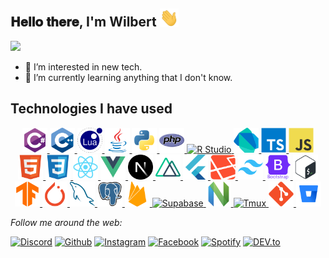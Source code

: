 <h2> 𝐇𝐞𝐥𝐥𝐨 𝐭𝐡𝐞𝐫𝐞, I'm Wilbert <img src="https://github.com/ABSphreak/ABSphreak/blob/master/gifs/Hi.gif" width="30px"></h2>

![](https://komarev.com/ghpvc/?username=wbert&color=blueviolet&label=My+Visitors)
- 👀 I’m interested in new tech.
- 🌱 I’m currently learning anything that I don't know.

<h2> Technologies I have used</h2>
<p align="center"> 
<a href="https://getbootstrap.com" target="_blank" rel="noreferrer"> <img src="https://raw.githubusercontent.com/devicons/devicon/master/icons/csharp/csharp-original.svg" alt="C#" width="40" height="40"/>
</a>
<a href="https://en.cppreference.com/w/" target="_blank" rel="noreferrer"> 
  <img src="https://raw.githubusercontent.com/devicons/devicon/master/icons/cplusplus/cplusplus-original.svg" alt="C++" width="40" height="40"/> 
</a>
<a href="https://www.lua.org/" target="_blank" rel="noreferrer"> 
  <img src="https://raw.githubusercontent.com/devicons/devicon/master/icons/lua/lua-original.svg" alt="Lua" width="40" height="40"/> 
</a>
<a href="https://www.java.com/" target="_blank" rel="noreferrer"> 
  <img src="https://raw.githubusercontent.com/devicons/devicon/master/icons/java/java-original.svg" alt="Java" width="40" height="40"/> 
</a>
<a href="https://www.python.org/" target="_blank" rel="noreferrer"> 
  <img src="https://raw.githubusercontent.com/devicons/devicon/master/icons/python/python-original.svg" alt="Python" width="40" height="40"/> 
</a>
<a href="https://www.php.net/" target="_blank" rel="noreferrer"> 
  <img src="https://raw.githubusercontent.com/devicons/devicon/master/icons/php/php-original.svg" alt="PHP" width="40" height="40"/> 
</a>
<a href="https://www.rstudio.com/" target="_blank" rel="noreferrer"> 
  <img src="https://www.r-project.org/logo/Rlogo.svg" alt="R Studio" width="40" height="40"/> 
</a>
<a href="https://dart.dev/" target="_blank" rel="noreferrer"> 
  <img src="https://raw.githubusercontent.com/devicons/devicon/master/icons/dart/dart-original.svg" alt="Dart" width="40" height="40"/> 
</a>
<a href="https://www.typescriptlang.org/" target="_blank" rel="noreferrer"> 
  <img src="https://raw.githubusercontent.com/devicons/devicon/master/icons/typescript/typescript-original.svg" alt="TypeScript" width="40" height="40"/> 
</a>
<a href="https://developer.mozilla.org/en-US/docs/Web/JavaScript" target="_blank" rel="noreferrer"> 
  <img src="https://raw.githubusercontent.com/devicons/devicon/master/icons/javascript/javascript-original.svg" alt="JavaScript" width="40" height="40"/> 
</a>
  <a href="https://developer.mozilla.org/en-US/docs/Web/HTML" target="_blank" rel="noreferrer"> 
  <img src="https://raw.githubusercontent.com/devicons/devicon/master/icons/html5/html5-original.svg" alt="HTML" width="40" height="40"/> 
</a>
  <a href="https://developer.mozilla.org/en-US/docs/Web/CSS" target="_blank" rel="noreferrer"> 
  <img src="https://raw.githubusercontent.com/devicons/devicon/master/icons/css3/css3-original.svg" alt="CSS" width="40" height="40"/> 
</a>
  <a href="https://reactjs.org/" target="_blank" rel="noreferrer"> 
  <img src="https://raw.githubusercontent.com/devicons/devicon/master/icons/react/react-original.svg" alt="React.js" width="40" height="40"/> 
</a>
  <a href="https://vuejs.org/" target="_blank" rel="noreferrer"> 
  <img src="https://raw.githubusercontent.com/devicons/devicon/master/icons/vuejs/vuejs-original.svg" alt="Vue.js" width="40" height="40"/> 
</a>
<a href="https://nextjs.org/" target="_blank" rel="noreferrer"> 
  <img src="https://raw.githubusercontent.com/devicons/devicon/master/icons/nextjs/nextjs-original.svg" alt="Next.js" width="40" height="40"/> 
</a>
<a href="https://nuxtjs.org/" target="_blank" rel="noreferrer"> 
  <img src="https://raw.githubusercontent.com/devicons/devicon/master/icons/nuxtjs/nuxtjs-original.svg" alt="Nuxt.js" width="40" height="40"/> 
</a>
  <a href="https://flutter.dev/" target="_blank" rel="noreferrer"> 
  <img src="https://raw.githubusercontent.com/devicons/devicon/master/icons/flutter/flutter-original.svg" alt="Flutter" width="40" height="40"/> 
</a>
<a href="https://laravel.com/" target="_blank" rel="noreferrer"> 
  <img src="https://raw.githubusercontent.com/devicons/devicon/master/icons/laravel/laravel-plain.svg" alt="Laravel" width="40" height="40"/> 
</a>
<a href="https://tailwindcss.com/" target="_blank" rel="noreferrer"> 
  <img src="https://raw.githubusercontent.com/devicons/devicon/master/icons/tailwindcss/tailwindcss-original.svg" alt="Tailwind CSS" width="40" height="40"/> 
</a>
<a href="https://getbootstrap.com" target="_blank" rel="noreferrer"> <img src="https://raw.githubusercontent.com/devicons/devicon/master/icons/bootstrap/bootstrap-plain-wordmark.svg" alt="bootstrap" width="40" height="40"/> 
</a>
<a href="https://www.gnu.org/software/bash/" target="_blank" rel="noreferrer"> 
  <img src="https://raw.githubusercontent.com/devicons/devicon/master/icons/bash/bash-original.svg" alt="Shell Script" width="40" height="40"/> 
</a>
<a href="https://www.tensorflow.org/" target="_blank" rel="noreferrer"> 
  <img src="https://raw.githubusercontent.com/devicons/devicon/master/icons/tensorflow/tensorflow-original.svg" alt="TensorFlow" width="40" height="40"/> 
</a>
<a href="https://pytorch.org/" target="_blank" rel="noreferrer"> 
  <img src="https://raw.githubusercontent.com/devicons/devicon/master/icons/pytorch/pytorch-original.svg" alt="PyTorch" width="40" height="40"/> 
</a>
<a href="https://www.mysql.com/" target="_blank" rel="noreferrer"> 
  <img src="https://raw.githubusercontent.com/devicons/devicon/master/icons/mysql/mysql-original.svg" alt="MySQL" width="40" height="40"/> 
</a>
<a href="https://www.postgresql.org/" target="_blank" rel="noreferrer"> 
  <img src="https://raw.githubusercontent.com/devicons/devicon/master/icons/postgresql/postgresql-original.svg" alt="PostgreSQL" width="40" height="40"/> 
</a>
<a href="https://firebase.google.com/" target="_blank" rel="noreferrer"> 
  <img src="https://raw.githubusercontent.com/devicons/devicon/master/icons/firebase/firebase-plain.svg" alt="Firebase" width="40" height="40"/> 
</a>
<a href="https://supabase.io/" target="_blank" rel="noreferrer"> 
  <img src="https://cf.appdrag.com/dashboard-openvm-clo-b2d42c/uploads/supabase-TAiY.png" alt="Supabase" width="40" height="40"/> 
</a>
<a href="https://neovim.io/" target="_blank" rel="noreferrer"> 
  <img src="https://raw.githubusercontent.com/devicons/devicon/master/icons/neovim/neovim-original.svg" alt="Neovim" width="40" height="40"/> 
</a>
<a href="https://github.com/tmux/tmux" target="_blank" rel="noreferrer"> 
  <img src="https://seeklogo.com/images/T/tmux-logo-E71523388A-seeklogo.com.png" alt="Tmux" width="40" height="40"/> 
</a>
<a href="https://git-scm.com/" target="_blank" rel="noreferrer"> 
  <img src="https://raw.githubusercontent.com/devicons/devicon/master/icons/git/git-original.svg" alt="Git" width="40" height="40"/> 
</a>
<a href="https://bitbucket.org/" target="_blank" rel="noreferrer"> 
  <img src="https://raw.githubusercontent.com/devicons/devicon/master/icons/bitbucket/bitbucket-original.svg" alt="Bitbucket" width="40" height="40"/> 
</a>
  
</p>
<style>
  /* Remove underline from links */
  p.align-center a {
    text-decoration: none;
  }
</style>

<i>Follow me around the web:</i><br>

<a href="https://discord.gg/MM4Phpn4ja"><img src="https://img.shields.io/static/v1?logo=discord&label=&message=Discord&color=36393f&style=flat-square" alt="Discord"></a>
[![Github](https://img.shields.io/badge/-Github-000?style=flat&logo=Github&logoColor=white)](https://github.com/wbert)
<a href="https://www.instagram.com/jhanniel_jry/" target="_blank"><img src="https://img.shields.io/badge/Instagram-%23E4405F.svg?&style=flat-square&logo=instagram&logoColor=white" alt="Instagram"></a>
<a href="https://www.facebook.com/contactmejry" target="_blank"><img src="https://img.shields.io/badge/Facebook-%231877F2.svg?&style=flat-square&logo=facebook&logoColor=white" alt="Facebook"></a>
<a href="https://open.spotify.com/user/4xsrtauclcip8cf8fufvfe0d7" target="_blank"><img src="https://img.shields.io/badge/Spotify-%231ED760.svg?&style=flat-square&logo=spotify&logoColor=white" alt="Spotify"></a>
<a href="https://devjry.web.app/" target="_blank"><img src="https://img.shields.io/badge/DEV-%230A0A0A.svg?&style=flat-square&logo=DEV.to&logoColor=white" alt="DEV.to"></a>

<br>


